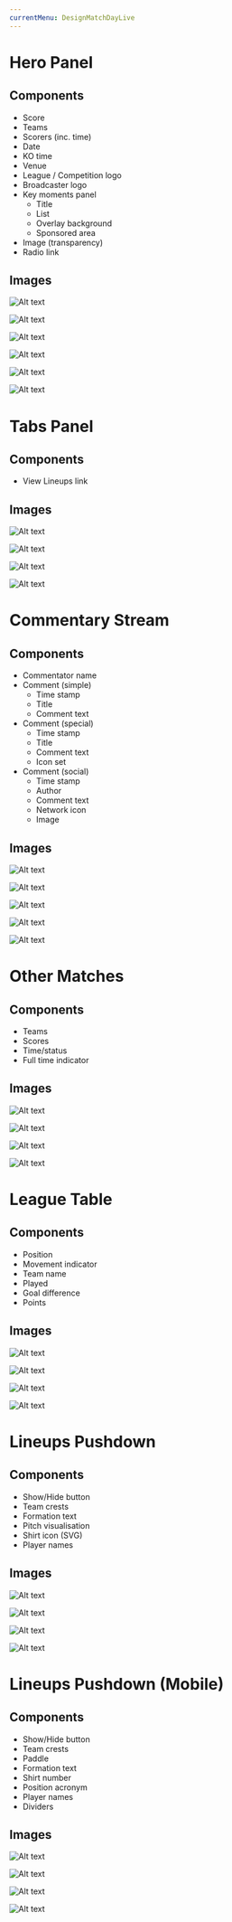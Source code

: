 ```yaml
---
currentMenu: DesignMatchDayLive
---
```

Hero Panel
============

Components
-------------
* Score
* Teams
* Scorers (inc. time)
* Date
* KO time
* Venue
* League / Competition logo
* Broadcaster logo
* Key moments panel
	* Title
	* List
	* Overlay background
	* Sponsored area
* Image (transparency)
* Radio link


Images
-------------
![Alt text](M121_Match_Hero_Live_320.png)

![Alt text](M121_Match_Hero_Live_320_PostScroll.png)

![Alt text](M121_Match_Hero_Live_640.png)


![Alt text](M121_Match_Hero_Live_1004)

![Alt text](M121_Match_Hero_Live_1366)

![Alt text](M121_Match_Hero_Live_1366_NoImage.png)

Tabs Panel
============

Components
-------------
* View Lineups link


Images
-------------
![Alt text](R9_Tabs_Fixtures_320.png)

![Alt text](R9_Tabs_Fixtures_640.png)

![Alt text](R9_Tabs_Fixtures_1004.png)

![Alt text](R9_Tabs_Fixtures_1366.png)


Commentary Stream
============

Components
-------------
* Commentator name
* Comment (simple)
	* Time stamp
	* Title
	* Comment text
* Comment (special)
	* Time stamp
	* Title
	* Comment text
	* Icon set
* Comment (social)
	* Time stamp
	* Author
	* Comment text
	* Network icon
	* Image


Images
-------------
![Alt text](M131_CommentaryStream_320.png)

![Alt text](M131_CommentaryStream_640.png)

![Alt text](M131_CommentaryStream_640_open.png)

![Alt text](M131_CommentaryStream_1004.png)

![Alt text](M131_CommentaryStream_1366.png)


Other Matches
============

Components
-------------
* Teams
* Scores
* Time/status
* Full time indicator


Images
-------------
![Alt text](M132_OtherMatches_320.png)

![Alt text](M132_OtherMatches_640.png)

![Alt text](M132_OtherMatches_1004.png)

![Alt text](M132_OtherMatches_1366.png)

League Table
============

Components
-------------
* Position
* Movement indicator
* Team name
* Played
* Goal difference
* Points


Images
-------------
![Alt text](M133_LeagueTable_320.png)

![Alt text](M133_LeagueTable_640.png)

![Alt text](M133_LeagueTable_1004.png)

![Alt text](M133_LeagueTable_1366.png)

Lineups Pushdown
============

Components
-------------
* Show/Hide button
* Team crests
* Formation text
* Pitch visualisation
* Shirt icon (SVG)
* Player names


Images
-------------
![Alt text](M134_LineupsPushdown_320.png)

![Alt text](M134_LineupsPushdown_640.png)

![Alt text](M134_LineupsPushdown_1006.png)

![Alt text](M134_LineupsPushdown_1366.png)

Lineups Pushdown (Mobile)
============

Components
-------------
* Show/Hide button
* Team crests
* Paddle
* Formation text
* Shirt number
* Position acronym
* Player names
* Dividers


Images
-------------
![Alt text](M134_LineupsPushdown_320.png)

![Alt text](M134_LineupsPushdown_640.png)

![Alt text](M134_LineupsPushdown_1006.png)

![Alt text](M134_LineupsPushdown_1366.png)